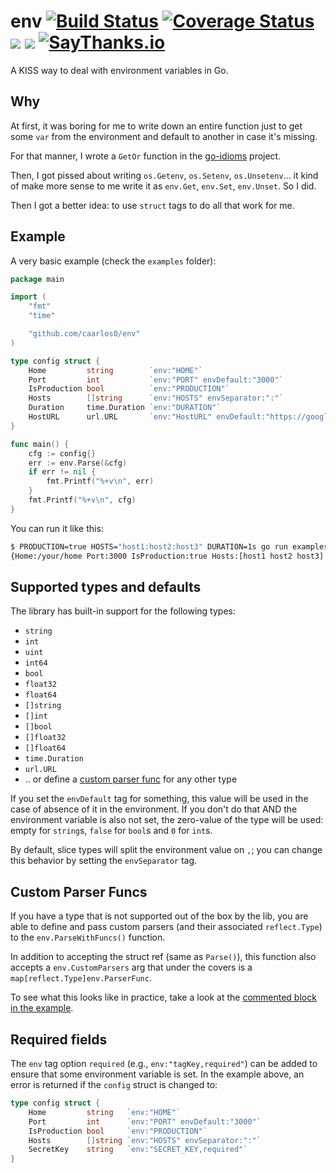 # env [![Build Status](https://travis-ci.org/caarlos0/env.svg?branch=master)](https://travis-ci.org/caarlos0/env) [![Coverage Status](https://coveralls.io/repos/caarlos0/env/badge.svg?branch=master&service=github)](https://coveralls.io/github/caarlos0/env?branch=master) [![](https://godoc.org/github.com/caarlos0/env?status.svg)](http://godoc.org/github.com/caarlos0/env) [![](http://goreportcard.com/badge/caarlos0/env)](http://goreportcard.com/report/caarlos0/env) [![SayThanks.io](https://img.shields.io/badge/SayThanks.io-%E2%98%BC-1EAEDB.svg?style=flat-square)](https://saythanks.io/to/caarlos0)

A KISS way to deal with environment variables in Go.

## Why

At first, it was boring for me to write down an entire function just to
get some `var` from the environment and default to another in case it's missing.

For that manner, I wrote a `GetOr` function in the
[go-idioms](https://github.com/caarlos0/go-idioms) project.

Then, I got pissed about writing `os.Getenv`, `os.Setenv`, `os.Unsetenv`...
it kind of make more sense to me write it as `env.Get`, `env.Set`, `env.Unset`.
So I did.

Then I got a better idea: to use `struct` tags to do all that work for me.

## Example

A very basic example (check the `examples` folder):

```go
package main

import (
	"fmt"
	"time"

	"github.com/caarlos0/env"
)

type config struct {
	Home         string        `env:"HOME"`
	Port         int           `env:"PORT" envDefault:"3000"`
	IsProduction bool          `env:"PRODUCTION"`
	Hosts        []string      `env:"HOSTS" envSeparator:":"`
	Duration     time.Duration `env:"DURATION"`
	HostURL      url.URL       `env:"HostURL" envDefault:"https://google.com"`
}

func main() {
	cfg := config{}
	err := env.Parse(&cfg)
	if err != nil {
		fmt.Printf("%+v\n", err)
	}
	fmt.Printf("%+v\n", cfg)
}
```

You can run it like this:

```sh
$ PRODUCTION=true HOSTS="host1:host2:host3" DURATION=1s go run examples/first.go
{Home:/your/home Port:3000 IsProduction:true Hosts:[host1 host2 host3] Duration:1s}
```

## Supported types and defaults

The library has built-in support for the following types:

* `string`
* `int`
* `uint`
* `int64`
* `bool`
* `float32`
* `float64`
* `[]string`
* `[]int`
* `[]bool`
* `[]float32`
* `[]float64`
* `time.Duration`
* `url.URL`
* .. or define a [custom parser func](#custom-parser-funcs) for any other type

If you set the `envDefault` tag for something, this value will be used in the
case of absence of it in the environment. If you don't do that AND the
environment variable is also not set, the zero-value
of the type will be used: empty for `string`s, `false` for `bool`s
and `0` for `int`s.

By default, slice types will split the environment value on `,`; you can change this behavior by setting the `envSeparator` tag.

## Custom Parser Funcs

If you have a type that is not supported out of the box by the lib, you are able
to define and pass custom parsers (and their associated `reflect.Type`) to the 
`env.ParseWithFuncs()` function.

In addition to accepting the struct ref (same as `Parse()`), this function also
accepts a `env.CustomParsers` arg that under the covers is a `map[reflect.Type]env.ParserFunc`.

To see what this looks like in practice, take a look at the [commented block in the example](https://github.com/caarlos0/env/blob/master/examples/first.go#L37-L41).

## Required fields

The `env` tag option `required` (e.g., `env:"tagKey,required"`) can be added
to ensure that some environment variable is set.  In the example above,
an error is returned if the `config` struct is changed to:


```go
type config struct {
    Home         string   `env:"HOME"`
    Port         int      `env:"PORT" envDefault:"3000"`
    IsProduction bool     `env:"PRODUCTION"`
    Hosts        []string `env:"HOSTS" envSeparator:":"`
    SecretKey    string   `env:"SECRET_KEY,required"`
}
```
